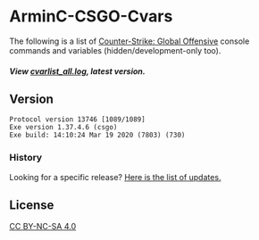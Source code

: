 # ArminC-CSGO-Cvars

The following is a list of [Counter-Strike: Global Offensive](https://liquipedia.net/counterstrike/Patches) console commands and variables (hidden/development-only too).

##### View [cvarlist_all.log](https://github.com/ArmynC/ArminC-CSGO-Cvars/blob/master/cvarlist_all.log), latest version.

## Version

```
Protocol version 13746 [1089/1089]
Exe version 1.37.4.6 (csgo)
Exe build: 14:10:24 Mar 19 2020 (7803) (730)
```

### History

Looking for a specific release? [Here is the list of updates.](https://github.com/ArmynC/ArminC-CSGO-Cvars/commits/master/cvarlist_all.log)

## License
[CC BY-NC-SA 4.0](https://creativecommons.org/licenses/by-nc-sa/4.0/)